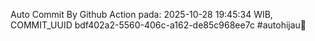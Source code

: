 Auto Commit By Github Action pada: 2025-10-28 19:45:34 WIB, COMMIT_UUID bdf402a2-5560-406c-a162-de85c968ee7c #autohijau🗿
